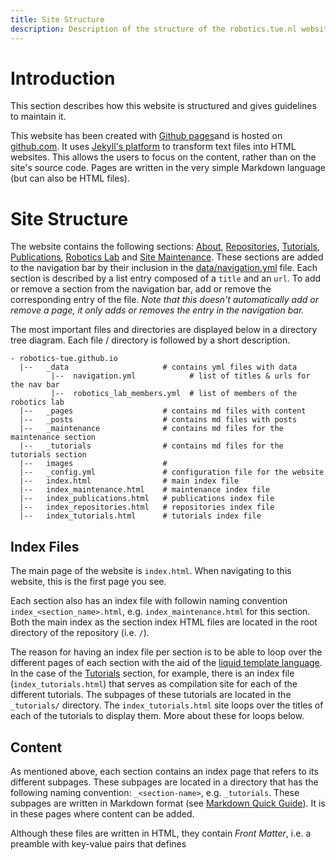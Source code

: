 ```yaml
---
title: Site Structure
description: Description of the structure of the robotics.tue.nl website
---
```


# Introduction

This section describes how this website is structured and gives guidelines to maintain it.

This website has been created with [Github pages](https://pages.github.com)and is hosted on [github.com](http://www.github.com). It uses [Jekyll's platform](https://jekyllrb.com/) to transform text files into HTML websites. This allows the users to focus on the content, rather than on the site's source code. Pages are written in the very simple Markdown language (but can also be HTML files).

# Site Structure

The website contains the following sections: [About](/about), [Repositories](/repositories), [Tutorials](/tutorials), [Publications](/publications), [Robotics Lab](/robotics_lab) and <a href="">Site Maintenance</a>. These sections are added to the navigation bar by their inclusion in the [data/navigation.yml](https://github.com/robotics-tue/robotics-tue.github.io/blob/master/_data/navigation.yml) file. Each section is described by a list entry composed of a `title` and an `url`. To add or remove a section from the navigation bar, add or remove the corresponding entry of the file. _Note that this doesn't automatically add or remove a page, it only adds or removes the entry in the navigation bar._

The most important files and directories are displayed below in a directory tree diagram. Each file / directory is followed by a short description.

```
- robotics-tue.github.io
  |--   _data                     # contains yml files with data
         |--  navigation.yml            # list of titles & urls for the nav bar      
         |--  robotics_lab_members.yml  # list of members of the robotics lab
  |--   _pages                    # contains md files with content
  |--   _posts                    # contains md files with posts
  |--   _maintenance              # contains md files for the maintenance section
  |--   _tutorials                # contains md files for the tutorials section
  |--   images                    # 
  |--   _config.yml               # configuration file for the website
  |--   index.html                # main index file
  |--   index_maintenance.html    # maintenance index file
  |--   index_publications.html   # publications index file
  |--   index_repositories.html   # repositories index file
  |--   index_tutorials.html      # tutorials index file
```


## Index Files

The main page of the website is `index.html`. When navigating to this website, this is the first page you see.

Each section also has an index file with followin naming convention `index_<section_name>.html`, e.g. `index_maintenance.html` for this section. Both the main index as the section index HTML files are located in the root directory of the repository (i.e. `/`).

The reason for having an index file per section is to be able to loop over the different pages of each section with the aid of the [liquid template language](https://shopify.github.io/liquid/). In the case of the [Tutorials](/tutorials) section, for example, there is an index file (`index_tutorials.html`) that serves as compilation site for each of the different tutorials. The subpages of these tutorials are located in the `_tutorials/` directory. The `index_tutorials.html` site loops over the titles of each of the tutorials to display them. More about these for loops below.

## Content

As mentioned above, each section contains an index page that refers to its different subpages. These subpages are located in a directory that has the following naming convention: `_<section-name>`, e.g. `_tutorials`. These subpages are written in Markdown format (see [Markdown Quick Guide](/tutorials/markdown-quick-guide)). It is in these pages where content can be added.

Although these files are written in HTML, they contain _Front Matter_, i.e. a preamble with key-value pairs that defines
